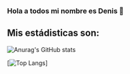 ### Hola a todos mi nombre es Denis 👋

## Mis estádisticas son:

![Anurag's GitHub stats](https://github-readme-stats.vercel.app/api?username=Denis-Yen&show_icons=true&theme=dracula)

[![Top Langs](https://github-readme-stats.vercel.app/api/top-langs?username=Denis-Yen&show_icons=true&theme=dracula)]




